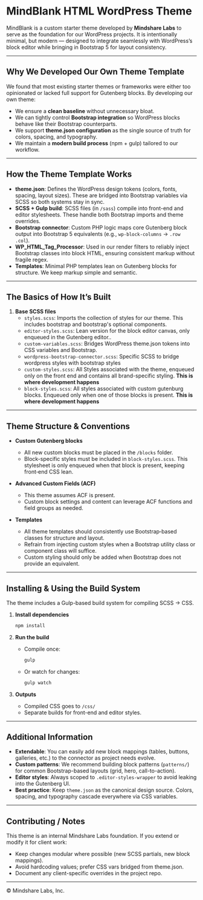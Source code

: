 # MindBlank HTML WordPress Theme

MindBlank is a custom starter theme developed by **Mindshare Labs** to serve as the foundation for our WordPress projects. It is intentionally minimal, but modern — designed to integrate seamlessly with WordPress’s block editor while bringing in Bootstrap 5 for layout consistency.

---

## Why We Developed Our Own Theme Template

We found that most existing starter themes or frameworks were either too opinionated or lacked full support for Gutenberg blocks. By developing our own theme:

- We ensure a **clean baseline** without unnecessary bloat.
- We can tightly control **Bootstrap integration** so WordPress blocks behave like their Bootstrap counterparts.
- We support **theme.json configuration** as the single source of truth for colors, spacing, and typography.
- We maintain a **modern build process** (npm + gulp) tailored to our workflow.

---

## How the Theme Template Works

- **theme.json**: Defines the WordPress design tokens (colors, fonts, spacing, layout sizes). These are bridged into Bootstrap variables via SCSS so both systems stay in sync.
- **SCSS + Gulp build**: SCSS files (in `/sass`) compile into front-end and editor stylesheets. These handle both Bootstrap imports and theme overrides.
- **Bootstrap connector**: Custom PHP logic maps core Gutenberg block output into Bootstrap 5 equivalents (e.g., `wp-block-columns` → `.row .col`).
- **WP_HTML_Tag_Processor**: Used in our render filters to reliably inject Bootstrap classes into block HTML, ensuring consistent markup without fragile regex.
- **Templates**: Minimal PHP templates lean on Gutenberg blocks for structure. We keep markup simple and semantic.

---

## The Basics of How It’s Built

1. **Base SCSS files**  
   - `styles.scss`: Imports the collection of styles for our theme. This includes bootstrap and bootstrap's optional components.   
   - `editor-styles.scss`: Lean version for the block editor canvas, only enqueued in the Gutenberg editor..  
   - `custom-variables.scss`: Bridges WordPress theme.json tokens into CSS variables and Bootstrap.
   - `wordpress-bootstrap-connector.scss`: Specific SCSS to bridge wordpress styles with bootstrap styles
   - `custom-styles.scss`: All Styles associated with the theme, enqueued only on the front end and contains all brand-specific styling. **This is where development happens**
   - `block-styles.scss`:  All styles associated with custom gutenburg blocks. Enqueued only when one of those blocks is present. **This is where development happens**

---

## Theme Structure & Conventions

- **Custom Gutenberg blocks**  
  - All new custom blocks must be placed in the `/blocks` folder.  
  - Block-specific styles must be included in `block-styles.scss`. This stylesheet is only enqueued when that block is present, keeping front‑end CSS lean.

- **Advanced Custom Fields (ACF)**  
  - This theme assumes ACF is present.  
  - Custom block settings and content can leverage ACF functions and field groups as needed.

- **Templates**  
  - All theme templates should consistently use Bootstrap‑based classes for structure and layout.  
  - Refrain from injecting custom styles when a Bootstrap utility class or component class will suffice.  
  - Custom styling should only be added when Bootstrap does not provide an equivalent.

---

## Installing & Using the Build System

The theme includes a Gulp-based build system for compiling SCSS → CSS.

1. **Install dependencies**  
   ```bash
   npm install
   ```

2. **Run the build**  
   - Compile once:
     ```bash
     gulp
     ```
   - Or watch for changes:
     ```bash
     gulp watch
     ```

3. **Outputs**  
   - Compiled CSS goes to `/css/`  
   - Separate builds for front-end and editor styles.

---

## Additional Information

- **Extendable**: You can easily add new block mappings (tables, buttons, galleries, etc.) to the connector as project needs evolve.
- **Custom patterns**: We recommend building block patterns (`patterns/`) for common Bootstrap-based layouts (grid, hero, call-to-action).
- **Editor styles**: Always scoped to `.editor-styles-wrapper` to avoid leaking into the Gutenberg UI.
- **Best practice**: Keep `theme.json` as the canonical design source. Colors, spacing, and typography cascade everywhere via CSS variables.

---

## Contributing / Notes

This theme is an internal Mindshare Labs foundation. If you extend or modify it for client work:
- Keep changes modular where possible (new SCSS partials, new block mappings).
- Avoid hardcoding values; prefer CSS vars bridged from theme.json.
- Document any client-specific overrides in the project repo.

---

© Mindshare Labs, Inc.